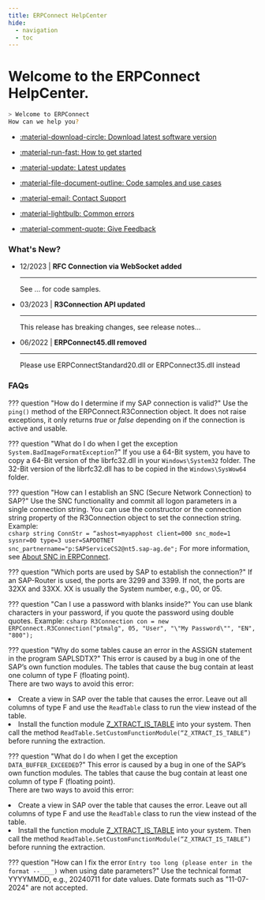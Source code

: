 ```yaml
---
title: ERPConnect HelpCenter
hide:
  - navigation
  - toc
---
```


# Welcome to the ERPConnect HelpCenter.

<!-- termynal: {"prompt_literal_start": [">"], title: ERPConnect} -->

```sh
> Welcome to ERPConnect
How can we help you?
```

<div class="grid cards" markdown>

-   [:material-download-circle: Download latest software version](https://my.theobald-software.com/)

-   [:material-run-fast: How to get started](quick-start.md)

-   [:material-update: Latest updates](changelog.md)

-   [:material-file-document-outline: Code samples and use cases](#)

-   [:material-email: Contact Support](https://support.theobald-software.com/helpdesk)

-   [:material-lightbulb: Common errors](https://support.theobald-software.com/helpdesk/KB)

-   [:material-comment-quote: Give Feedback](#)

</div>

<!---
[:material-download-circle: Download the latest software version](https://my.theobald-software.com/)

[:material-run-fast: How to get started](#)

[:material-file-document-outline: Code samples and use cases](#)

[:material-update: Latest updates](./version-history)

[:material-email: Contact Support](https://support.theobald-software.com/helpdesk)

[:material-lightbulb: Common error messages](https://support.theobald-software.com/helpdesk/KB)

[:material-comment-quote: Give Feedback](#)

-->

### What's New?

<div class="grid cards" markdown>

-   12/2023 | **RFC Connection via WebSocket added**

    ---
	
	See ... for code samples.

-   03/2023 | **R3Connection API updated**

    ---
	
	This release has breaking changes, see release notes...

-   06/2022 | **ERPConnect45.dll removed**

    ---
	
	Please use ERPConnectStandard20.dll or ERPConnect35.dll instead

</div>

### FAQs

??? question "How do I determine if my SAP connection is valid?"
	Use the `ping()` method of the ERPConnect.R3Connection object. It does not raise exceptions, it only returns *true* or *false* depending on if the connection is active and usable.


??? question "What do I do when I get the exception `System.BadImageFormatException`?"
	If you use a 64-Bit system, you have to copy a 64-Bit version of the librfc32.dll in your `Windows\System32` folder. 
	The 32-Bit version of the librfc32.dll has to be copied in the `Windows\SysWow64` folder.


??? question "How can I establish an SNC (Secure Network Connection) to SAP?"
	Use the SNC functionality and commit all logon parameters in a single connection string. 
	You can use the constructor or the connection string property of the R3Connection object to set the connection string. Example:<br>
	``` csharp
	string ConnStr = “ashost=myapphost client=000 snc_mode=1 sysnr=00 type=3 user=SAPDOTNET snc_partnername="p:SAPServiceCS2@nt5.sap-ag.de";
	```
	For more information, see [About SNC in ERPConnect](https://help.theobald-software.com/en/erpconnect/sap-connection/sso-with-snc#about-snc-in-erpconnect).

??? question "Which ports are used by SAP to establish the connection?"
	If an SAP-Router is used, the ports are 3299 and 3399. If not, the ports are 32XX and 33XX. XX is usually the System number, e.g., 00, or 05.

??? question "Can I use a password with blanks inside?"
	You can use blank characters in your password, if you quote the password using double quotes. Example:
	``` csharp
	R3Connection con = new ERPConnect.R3Connection("ptmalg", 05, "User", "\"My Password\"", "EN", "800");
	```

??? question "Why do some tables cause an error in the ASSIGN statement in the program SAPLSDTX?"
	This error is caused by a bug in one of the SAP’s own function modules. 
	The tables that cause the bug contain at least one column of type F (floating point). <br>
	There are two ways to avoid this error:
	<li> Create a view in SAP over the table that causes the error. Leave out all columns of type F and use the `ReadTable` class to run the view instead of the table.</li>
	<li> Install the function module [Z_XTRACT_IS_TABLE](https://help.theobald-software.com/en/xtract-universal/sap-customizing/custom-function-module-for-table-extraction) into your system. Then call the method `ReadTable.SetCustomFunctionModule(“Z_XTRACT_IS_TABLE”)` before running the extraction. </li>

??? question "What do I do when I get the exception `DATA_BUFFER_EXCEEDED`?"
	This error is caused by a bug in one of the SAP’s own function modules. 
	The tables that cause the bug contain at least one column of type F (floating point). <br>
	There are two ways to avoid this error:
	<li> Create a view in SAP over the table that causes the error. Leave out all columns of type F and use the `ReadTable` class to run the view instead of the table.</li>
	<li> Install the function module [Z_XTRACT_IS_TABLE](https://help.theobald-software.com/en/xtract-universal/sap-customizing/custom-function-module-for-table-extraction) into your system. Then call the method `ReadTable.SetCustomFunctionModule(“Z_XTRACT_IS_TABLE”)` before running the extraction. </li>

??? question "How can I fix the error `Entry too long (please enter in the format --____)` when using date parameters?"
	Use the technical format YYYYMMDD, e.g., 20240711 for date values. Date formats such as "11-07-2024" are not accepted.
